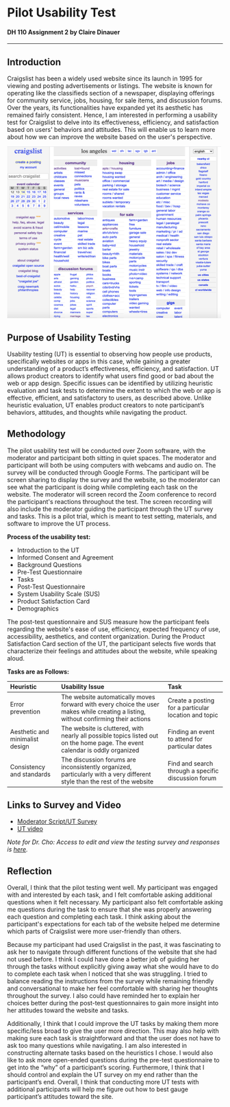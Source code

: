 # Pilot Usability Test 
#### DH 110 Assignment 2 by Claire Dinauer

--------

## Introduction 

Craigslist has been a widely used website since its launch in 1995 for viewing and posting advertisements or listings. The website is known for operating like the classifieds section of a newspaper, displaying offerings for community service, jobs, housing, for sale items, and discussion forums. Over the years, its functionalities have expanded yet its aesthetic has remained fairly consistent. Hence, I am interested in performing a usability test for Craigslist to delve into its effectiveness, efficiency, and satisfaction based on users' behaviors and attitudes. This will enable us to learn more about how we can improve the website based on the user's perspective.

<img src="craigslistnewhome.png" width="500" height="400"/>

## Purpose of Usability Testing

Usability testing (UT) is essential to observing how people use products, specifically websites or apps in this case, while gaining a greater understanding of a product’s effectiveness, efficiency, and satisfaction. UT allows product creators to identify what users find good or bad about the web or app design. Specific issues can be identified by utilizing heuristic evaluation and task tests to determine the extent to which the web or app is effective, efficient, and satisfactory to users, as described above. Unlike heuristic evaluation, UT enables product creators to note participant’s behaviors, attitudes, and thoughts while navigating the product.

## Methodology

The pilot usability test will be conducted over Zoom software, with the moderator and participant both sitting in quiet spaces. The moderator and participant will both be using computers with webcams and audio on. The survey will be conducted through Google Forms. The participant will be screen sharing to display the survey and the website, so the moderator can see what the participant is doing while completing each task on the website. The moderator will screen record the Zoom conference to record the participant's reactions throughout the test. The screen recording will also include the moderator guiding the participant through the UT survey and tasks. This is a pilot trial, which is meant to test setting, materials, and software to improve the UT process. 

**Process of the usability test:**
* Introduction to the UT
* Informed Consent and Agreement
* Background Questions
* Pre-Test Questionnaire
* Tasks 
* Post-Test Questionnaire
* System Usability Scale (SUS)
* Product Satisfaction Card
* Demographics

The post-test questionnaire and SUS measure how the participant feels regarding the website's ease of use, efficiency, expected frequency of use, accessibility, aesthetics, and content organization. During the Product Satisfaction Card section of the UT, the participant selects five words that characterize their feelings and attitudes about the website, while speaking aloud.

**Tasks are as Follows:**

Heuristic | Usability Issue  | Task  |
:--- | :--- | :--- |
Error prevention  | The website automatically moves forward with every choice the user makes while creating a listing, without confirming their actions  | Create a posting for a particular location and topic | 
Aesthetic and minimalist design  | The website is cluttered, with nearly all possible topics listed out on the home page. The event calendar is oddly organized   | Finding an event to attend for particular dates |
Consistency and standards  | The discussion forums are inconsistently organized, particularly with a very different style than the rest of the website | Find and search through a specific discussion forum |


## Links to Survey and Video
* [Moderator Script/UT Survey](https://forms.gle/ykcCgg37MaNEwaaPA) 
* [UT video](https://drive.google.com/file/d/1XyIuLdEvbv8lesRAxNG4715Ekk8i5RSX/view?usp=sharing)

*Note for Dr. Cho: Access to edit and view the testing survey and responses is [here](https://docs.google.com/forms/d/1hBe1Mmp4fsfxIqDMuVbNi2WNbXbaHeIOO-kFogxCavU/edit?usp=sharing).*

## Reflection 

Overall, I think that the pilot testing went well. My participant was engaged with and interested by each task, and I felt comfortable asking additional questions when it felt necessary. My participant also felt comfortable asking me questions during the task to ensure that she was properly answering each question and completing each task. I think asking about the participant's expectations for each tab of the website helped me determine which parts of Craigslist were more user-friendly than others.

Because my participant had used Craigslist in the past, it was fascinating to ask her to navigate through different functions of the website that she had not used before. I think I could have done a better job of guiding her through the tasks without explicitly giving away what she would have to do to complete each task when I noticed that she was struggling. I tried to balance reading the instructions from the survey while remaining friendly and conversational to make her feel comfortable with sharing her thoughts throughout the survey. I also could have reminded her to explain her choices better during the post-test questionnaires to gain more insight into her attitudes toward the website and tasks.

Additionally, I think that I could improve the UT tasks by making them more specific/less broad to give the user more direction. This may also help with making sure each task is straightforward and that the user does not have to ask too many questions while navigating. I am also interested in constructing alternate tasks based on the heuristics I chose. I would also like to ask more open-ended questions during the pre-test questionnaire to get into the “why” of a participant’s scoring. Furthermore, I think that I should control and explain the UT survey on my end rather than the participant’s end. Overall, I think that conducting more UT tests with additional participants will help me figure out how to best gauge participant’s attitudes toward the site.
